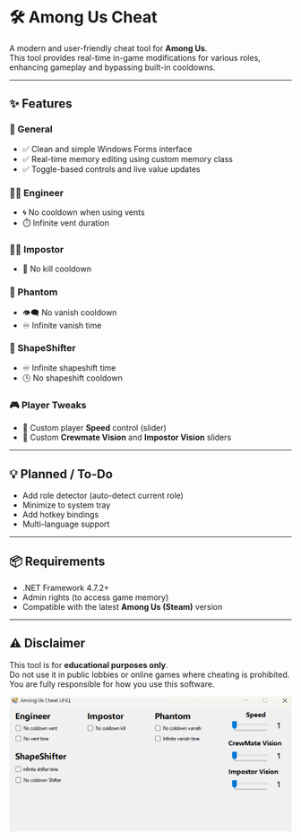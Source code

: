# 🛠️ Among Us Cheat

A modern and user-friendly cheat tool for **Among Us**.  
This tool provides real-time in-game modifications for various roles, enhancing gameplay and bypassing built-in cooldowns.

---

## ✨ Features

### 🧰 General
- ✅ Clean and simple Windows Forms interface  
- ✅ Real-time memory editing using custom memory class  
- ✅ Toggle-based controls and live value updates

### 🧑‍🔧 Engineer
- 🌀 No cooldown when using vents  
- ⏱️ Infinite vent duration

### 🦹‍♂️ Impostor
- 🔪 No kill cooldown

### 👻 Phantom
- 👁️‍🗨️ No vanish cooldown  
- ♾️ Infinite vanish time

### 🧬 ShapeShifter
- ♾️ Infinite shapeshift time  
- 🕒 No shapeshift cooldown

### 🎮 Player Tweaks
- 🚀 Custom player **Speed** control (slider)  
- 🔭 Custom **Crewmate Vision** and **Impostor Vision** sliders

---

## 💡 Planned / To-Do
- Add role detector (auto-detect current role)
- Minimize to system tray
- Add hotkey bindings
- Multi-language support

---

## 📦 Requirements
- .NET Framework 4.7.2+  
- Admin rights (to access game memory)  
- Compatible with the latest **Among Us (Steam)** version

---

## ⚠️ Disclaimer
This tool is for **educational purposes only**.  
Do not use it in public lobbies or online games where cheating is prohibited.  
You are fully responsible for how you use this software.

![Among Us Cheat UHQ Preview](cheat.png)
